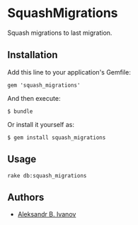 # SquashMigrations

Squash migrations to last migration.

## Installation

Add this line to your application's Gemfile:

    gem 'squash_migrations'

And then execute:

    $ bundle

Or install it yourself as:

    $ gem install squash_migrations

## Usage

    rake db:squash_migrations

## Authors

* [Aleksandr B. Ivanov](http://github.com/Radanisk)